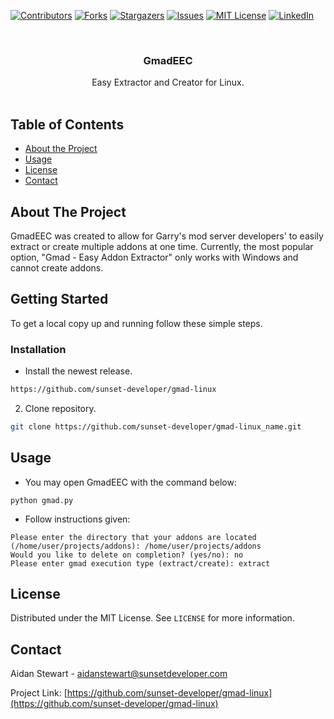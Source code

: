 <!--
*** Thanks for checking out this README Template. If you have a suggestion that would
*** make this better, please fork the repo and create a pull request or simply open
*** an issue with the tag "enhancement".
*** Thanks again! Now go create something AMAZING! :D
***
***
***
*** To avoid retyping too much info. Do a search and replace for the following:
*** github_username, repo_name, twitter_handle, email
-->





<!-- PROJECT SHIELDS -->
<!--
*** I'm using markdown "reference style" links for readability.
*** Reference links are enclosed in brackets [ ] instead of parentheses ( ).
*** See the bottom of this document for the declaration of the reference variables
*** for contributors-url, forks-url, etc. This is an optional, concise syntax you may use.
*** https://www.markdownguide.org/basic-syntax/#reference-style-links
-->
[![Contributors][contributors-shield]][contributors-url]
[![Forks][forks-shield]][forks-url]
[![Stargazers][stars-shield]][stars-url]
[![Issues][issues-shield]][issues-url]
[![MIT License][license-shield]][license-url]
[![LinkedIn][linkedin-shield]][linkedin-url]



<!-- PROJECT LOGO -->
<br />
<p align="center">


  <h3 align="center">GmadEEC</h3>

  <p align="center">
    Easy Extractor and Creator for Linux. 
    <br />
    <br />
  </p>
</p>



<!-- TABLE OF CONTENTS -->
## Table of Contents

* [About the Project](#about-the-project)
* [Usage](#usage)
* [License](#license)
* [Contact](#contact)



<!-- ABOUT THE PROJECT -->
## About The Project

GmadEEC was created to allow for Garry's mod server developers' to easily extract or create multiple addons at one time. Currently, the most popular option, "Gmad - Easy Addon Extractor" only works with Windows and cannot create addons.


<!-- GETTING STARTED -->
## Getting Started

To get a local copy up and running follow these simple steps.

### Installation

* Install the newest release.
```sh
https://github.com/sunset-developer/gmad-linux
```
2. Clone repository.
```sh
git clone https://github.com/sunset-developer/gmad-linux_name.git
```



<!-- USAGE EXAMPLES -->
## Usage

* You may open GmadEEC with the command below:
```shell
python gmad.py
```
* Follow instructions given:
```shell
Please enter the directory that your addons are located (/home/user/projects/addons): /home/user/projects/addons
Would you like to delete on completion? (yes/no): no
Please enter gmad execution type (extract/create): extract
```

<!-- LICENSE -->
## License

Distributed under the MIT License. See `LICENSE` for more information.


<!-- CONTACT -->
## Contact

Aidan Stewart - aidanstewart@sunsetdeveloper.com

Project Link: [https://github.com/sunset-developer/gmad-linux](https://github.com/sunset-developer/gmad-linux)


<!-- MARKDOWN LINKS & IMAGES -->
<!-- https://www.markdownguide.org/basic-syntax/#reference-style-links -->
[contributors-shield]: https://img.shields.io/github/contributors/sunset-developer/gmad-linux.svg?style=flat-square
[contributors-url]: https://github.com/sunset-developer/gmad-linux/graphs/contributors
[forks-shield]: https://img.shields.io/github/forks/sunset-developer/gmad-linux.svg?style=flat-square
[forks-url]: https://github.com/sunset-developer/gmad-linux/network/members
[stars-shield]: https://img.shields.io/github/stars/sunset-developer/gmad-linux.svg?style=flat-square
[stars-url]: https://github.com/sunset-developer/gmad-linux/stargazers
[issues-shield]: https://img.shields.io/github/issues/sunset-developer/gmad-linux.svg?style=flat-square
[issues-url]: https://github.com/sunset-developer/gmad-linux/issues
[license-shield]: https://img.shields.io/github/license/sunset-developer/gmad-linux.svg?style=flat-square
[license-url]: https://github.com/sunset-developer/gmad-linux/blob/master/LICENSE.txt
[linkedin-shield]: https://img.shields.io/badge/-LinkedIn-black.svg?style=flat-square&logo=linkedin&colorB=555
[linkedin-url]: https://linkedin.com/in/github_username
[product-screenshot]: images/screenshot.png

